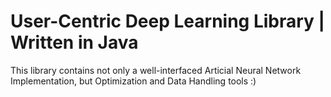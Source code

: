 # User-Centric Deep Learning Library | Written in Java

This library contains not only a well-interfaced Articial Neural Network Implementation, but Optimization and Data Handling tools :)
